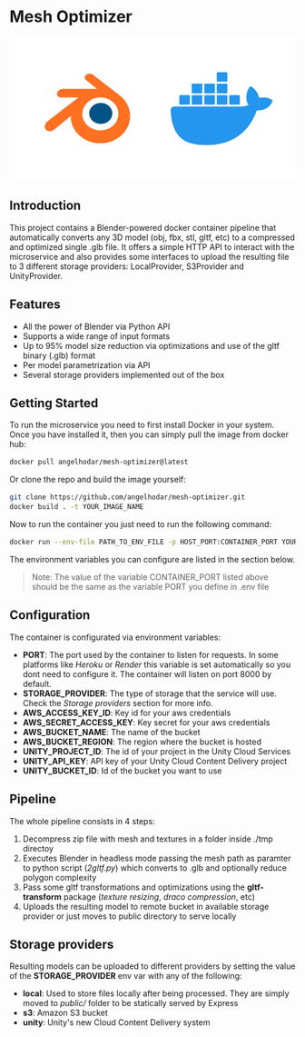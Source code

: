 # Mesh Optimizer

![Blender and Docker](./cover.png)

## Introduction

This project contains a Blender-powered docker container pipeline that automatically converts any 3D model (obj, fbx, stl, gltf, etc) to a compressed and optimized single .glb file.
It offers a simple HTTP API to interact with the microservice and also provides some interfaces to upload the resulting file to 3 different storage providers: LocalProvider, S3Provider and UnityProvider.

## Features

- All the power of Blender via Python API
- Supports a wide range of input formats
- Up to 95% model size reduction via optimizations and use of the gltf binary (.glb) format
- Per model parametrization via API
- Several storage providers implemented out of the box

## Getting Started

To run the microservice you need to first install Docker in your system. Once you have installed it, then you can simply pull the image from docker hub:

```sh
docker pull angelhodar/mesh-optimizer@latest
```

Or clone the repo and build the image yourself:

```sh
git clone https://github.com/angelhodar/mesh-optimizer.git
docker build . -t YOUR_IMAGE_NAME
```

Now to run the container you just need to run the following command:

```sh
docker run --env-file PATH_TO_ENV_FILE -p HOST_PORT:CONTAINER_PORT YOUR_IMAGE_NAME
```

The environment variables you can configure are listed in the section below.

> Note: The value of the variable CONTAINER_PORT listed above should be the same as the variable PORT you define in .env file

## Configuration

The container is configurated via environment variables:

- **PORT**: The port used by the container to listen for requests. In some platforms like _Heroku_ or _Render_ this variable is set automatically so you dont need to configure it. The container will listen on port 8000 by default.
- **STORAGE_PROVIDER**: The type of storage that the service will use. Check the _Storage providers_ section for more info.
- **AWS_ACCESS_KEY_ID**: Key id for your aws credentials
- **AWS_SECRET_ACCESS_KEY**: Key secret for your aws credentials
- **AWS_BUCKET_NAME**: The name of the bucket
- **AWS_BUCKET_REGION**: The region where the bucket is hosted
- **UNITY_PROJECT_ID**: The id of your project in the Unity Cloud Services
- **UNITY_API_KEY**: API key of your Unity Cloud Content Delivery project
- **UNITY_BUCKET_ID**: Id of the bucket you want to use

## Pipeline

The whole pipeline consists in 4 steps:

1. Decompress zip file with mesh and textures in a folder inside ./tmp directoy
2. Executes Blender in headless mode passing the mesh path as paramter to python script (_2gltf.py_) which converts to .glb and optionally reduce polygon complexity
3. Pass some gltf transformations and optimizations using the **gltf-transform** package (_texture resizing_, _draco compression_, etc)
4. Uploads the resulting model to remote bucket in available storage provider or just moves to public directory to serve locally

## Storage providers

Resulting models can be uploaded to different providers by setting the value of the **STORAGE_PROVIDER** env var with any of the following:

- **local**: Used to store files locally after being processed. They are simply moved to _public/_ folder to be statically served by Express
- **s3**: Amazon S3 bucket
- **unity**: Unity's new Cloud Content Delivery system
